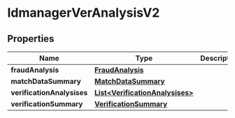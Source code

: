

# IdmanagerVerAnalysisV2


## Properties

| Name | Type | Description | Notes |
|------------ | ------------- | ------------- | -------------|
|**fraudAnalysis** | [**FraudAnalysis**](FraudAnalysis.md) |  |  [optional] |
|**matchDataSummary** | [**MatchDataSummary**](MatchDataSummary.md) |  |  [optional] |
|**verificationAnalysises** | [**List&lt;VerificationAnalysises&gt;**](VerificationAnalysises.md) |  |  [optional] |
|**verificationSummary** | [**VerificationSummary**](VerificationSummary.md) |  |  [optional] |



